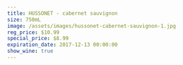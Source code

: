 ```yaml
---
title: HUSSONET - cabernet sauvignon
size: 750mL
image: /assets/images/hussonet-cabernet-sauvignon-1.jpg
reg_price: $10.99
special_price: $8.99
expiration_date: 2017-12-13 00:00:00
show_wine: true
---
```



